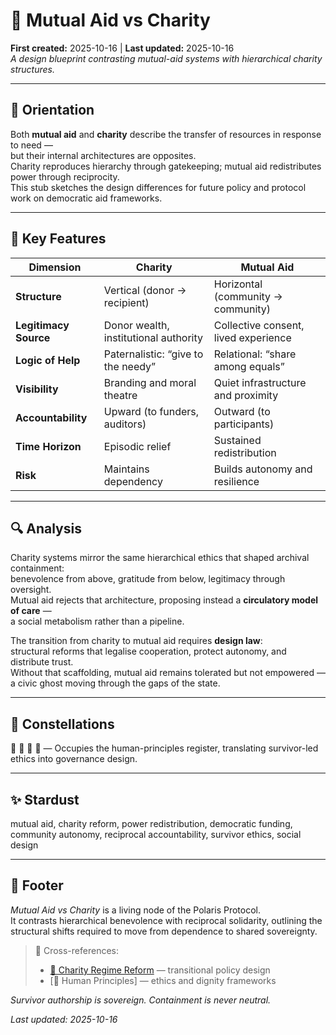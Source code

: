 # 🧭 Mutual Aid vs Charity  
**First created:** 2025-10-16 | **Last updated:** 2025-10-16  
*A design blueprint contrasting mutual-aid systems with hierarchical charity structures.*

---

## 🧭 Orientation  

Both **mutual aid** and **charity** describe the transfer of resources in response to need —  
but their internal architectures are opposites.  
Charity reproduces hierarchy through gatekeeping; mutual aid redistributes power through reciprocity.  
This stub sketches the design differences for future policy and protocol work on democratic aid frameworks.

---

## 🧩 Key Features  

| Dimension | Charity | Mutual Aid |
|------------|----------|-------------|
| **Structure** | Vertical (donor → recipient) | Horizontal (community → community) |
| **Legitimacy Source** | Donor wealth, institutional authority | Collective consent, lived experience |
| **Logic of Help** | Paternalistic: “give to the needy” | Relational: “share among equals” |
| **Visibility** | Branding and moral theatre | Quiet infrastructure and proximity |
| **Accountability** | Upward (to funders, auditors) | Outward (to participants) |
| **Time Horizon** | Episodic relief | Sustained redistribution |
| **Risk** | Maintains dependency | Builds autonomy and resilience |

---

## 🔍 Analysis  

Charity systems mirror the same hierarchical ethics that shaped archival containment:  
benevolence from above, gratitude from below, legitimacy through oversight.  
Mutual aid rejects that architecture, proposing instead a **circulatory model of care** —  
a social metabolism rather than a pipeline.

The transition from charity to mutual aid requires **design law**:  
structural reforms that legalise cooperation, protect autonomy, and distribute trust.  
Without that scaffolding, mutual aid remains tolerated but not empowered —  
a civic ghost moving through the gaps of the state.

---

## 🌌 Constellations  

🧭 🌱 🔮 🧠 — Occupies the human-principles register, translating survivor-led ethics into governance design.

---

## ✨ Stardust  

mutual aid, charity reform, power redistribution, democratic funding, community autonomy, reciprocal accountability, survivor ethics, social design

---

## 🏮 Footer  

*Mutual Aid vs Charity* is a living node of the Polaris Protocol.  
It contrasts hierarchical benevolence with reciprocal solidarity, outlining the structural shifts required to move from dependence to shared sovereignty.  

> 📡 Cross-references:  
> - [📜 Charity Regime Reform](.📜_charity_regime_reform.md) — transitional policy design  
> - [🌱 Human Principles] — ethics and dignity frameworks  

*Survivor authorship is sovereign. Containment is never neutral.*  

_Last updated: 2025-10-16_
